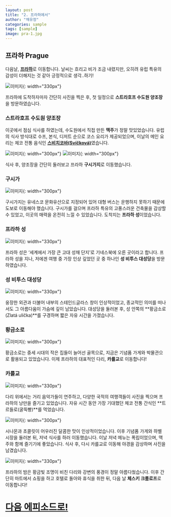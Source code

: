 ```yaml
---
layout: post
title: "2. 프라하에서"
author: "채유정"
categories: sample
tags: [sample]
image: pra-1.jpg
---
```


## 프라하 Prague

다음날, [**프라하**](https://travel.naver.com/overseas/CZPRG274707/city/summary)로 이동합니다. 날씨는 흐리고 비가 조금 내렸지만, 오히려 유럽 특유의 감성이 더해지는 것 같아 긍정적으로 생각..하기!

![이미지](/assets/img/pra-2.jpg "풍경"){: width="330px"}

프라하에 도착하자마자 간단히 사진을 찍은 후, 첫 일정으로 **스트라호프 수도원 양조장**을 방문하였습니다.

### 스트라호프 수도원 양조장

이곳에서 점심 식사를 하였는데, 수도원에서 직접 만든 **맥주**가 정말 맛있었습니다. 유럽의 식사 방식대로 수프, 본식, 디저트 순으로 코스 요리가 제공되었으며, 이날의 메인 요리는 체코 전통 음식인 [**스비치코바(Svíčková)**](https://y2ll5wxxx.github.io/cz-qsvick)였습니다.

![이미지](/assets/img/pra-4.jpg "양조장"){: width="300px"}
![이미지](/assets/img/pra-3.jpg "식사사진"){: width="300px"}

식사 후, 양조장을 간단히 둘러보고 프라하 **구시가지**로 이동했습니다.

### 구시가

![이미지](/assets/img/pra-6.jpg "구시가"){: width="300px"}

구시가지는 유네스코 문화유산으로 지정되어 있어 대형 버스는 운행하지 못하기 때문에 도보로 이동해야 했습니다. 구시가를 걸으며 프라하 특유의 고풍스러운 건축물을 감상할 수 있었고, 이곳의 매력을 온전히 느낄 수 있었습니다. 도착지는 **프라하 성**이었습니다.

### 프라하 성

![이미지](/assets/img/pra-7.jpg "프라하 성"){: width="330px"}

프라하 성은 ‘세계에서 가장 큰 고대 성채 단지’로 기네스북에 오른 곳이라고 합니다. 프라하 성을 지나, 저에겐 여행 중 가장 인상 깊었던 곳 중 하나인 **성 비투스 대성당**을 방문하였습니다.

### 성 비투스 대성당

![이미지](/assets/img/pra-11.jpg "성 비투스 대성당"){: width="330px"}

웅장한 외관과 더불어 내부의 스테인드글라스 창이 인상적이었고, 종교적인 의미를 떠나서도 그 아름다움이 가슴에 깊이 남았습니다. 대성당을 둘러본 후, 성 안쪽의 **황금소로(Zlatá ulička)**를 구경하며 짧은 자유 시간을 가졌습니다.

### 황금소로

![이미지](/assets/img/pra-12.jpg "황금소로"){: width="300px"}

황금소로는 중세 시대의 작은 집들이 늘어선 골목으로, 지금은 기념품 가게와 박물관으로 활용되고 있었습니다. 이제 프라하의 대표적인 다리, **카를교**로 이동합니다!

### 카를교

![이미지](/assets/img/pra-13.jpg "카를교"){: width="330px"}

다리 위에서는 거리 음악가들이 연주하고, 다양한 국적의 여행객들이 사진을 찍으며 프라하의 낭만을 즐기고 있었습니다. 자유 시간 동안 가장 기대했던 체코 전통 간식인 **트르들로(굴뚝빵)**를 먹었습니다.

![이미지](/assets/img/pra-14.jpg "트르들로"){: width="300px"}

시나몬과 초콜릿이 어우러진 달콤한 맛이 인상적이었습니다. 이후 기념품 가게와 하벨 시장을 둘러본 뒤, 저녁 식사를 하러 이동했습니다. 이날 저녁 메뉴는 폭립이었으며, 맥주와 함께 즐기기에 좋았습니다. 식사 후, 다시 카를교로 이동해 야경을 감상하며 사진을 남겼습니다.

![이미지](/assets/img/pra-15.jpg "카를교야경"){: width="330px"}

프라하의 밤은 황금빛 조명이 비친 다리와 강변의 풍경이 정말 아름다웠습니다. 이후 간단히 마트에서 쇼핑을 하고 호텔로 돌아와 휴식을 취한 뒤, 다음 날 **체스키 크룸로프**로 이동합니다!

# [다음 에피소드로!](https://y2ll5wxxx.github.io/cz-chesky)
